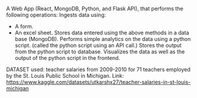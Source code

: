 
A Web App (React, MongoDB, Python, and Flask API), that performs the following operations:
Ingests data using:
- A form.
- An excel sheet.
Stores data entered using the above methods in a data base (MongoDB).
Performs simple analytics on the data using a python script. (called the python script using an API call.)
Stores the output from the python script to database.
Visualizes the data as well as the output of the python script in the frontend.


DATASET used: teacher salaries from 2009-2010 for 71 teachers employed by the St. Louis Public School in Michigan.
Link: https://www.kaggle.com/datasets/utkarshx27/teacher-salaries-in-st-louis-michigan



